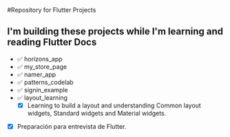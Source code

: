 #Repository for Flutter Projects
## I'm building these projects while I'm learning and reading Flutter Docs

- ✅ horizons_app
- ✅ my_store_page
- ✅ namer_app
- ✅ patterns_codelab
- ✅ signin_example
- ✅ layout_learning
  - [x] Learning to build a layout and understanding Common layout widgets, Standard widgets and Material widgets.

- [x] Preparación para entrevista de Flutter.
